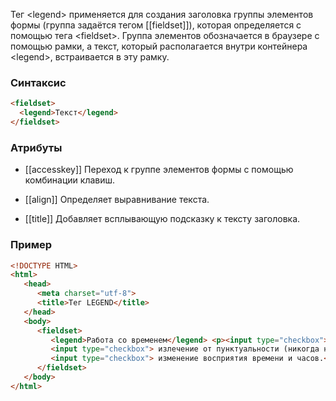 Тег \<legend> применяется для создания заголовка группы элементов формы (группа задаётся тегом [[fieldset]]), которая определяется с помощью тега \<fieldset>. Группа элементов обозначается в браузере с помощью рамки, а текст, который располагается внутри контейнера \<legend>, встраивается в эту рамку.

### Синтаксис

```html
<fieldset>
  <legend>Текст</legend>
</fieldset>
```

### Атрибуты

- [[accesskey]]
Переход к группе элементов формы с помощью комбинации клавиш.

- [[align]]
Определяет выравнивание текста.

- [[title]]
Добавляет всплывающую подсказку к тексту заголовка.

### Пример
	
```html
<!DOCTYPE HTML> 
<html> 
   <head> 
      <meta charset="utf-8"> 
      <title>Тег LEGEND</title> 
   </head> 
   <body> 
      <fieldset> 
         <legend>Работа со временем</legend> <p><input type="checkbox"> создание пунктуальности (никогда не будете никуда опаздывать);<br> 
         <input type="checkbox"> излечение от пунктуальности (никогда никуда не будете торопиться);<br> 
         <input type="checkbox"> изменение восприятия времени и часов.</p> 
      </fieldset> 
   </body> 
</html>
```